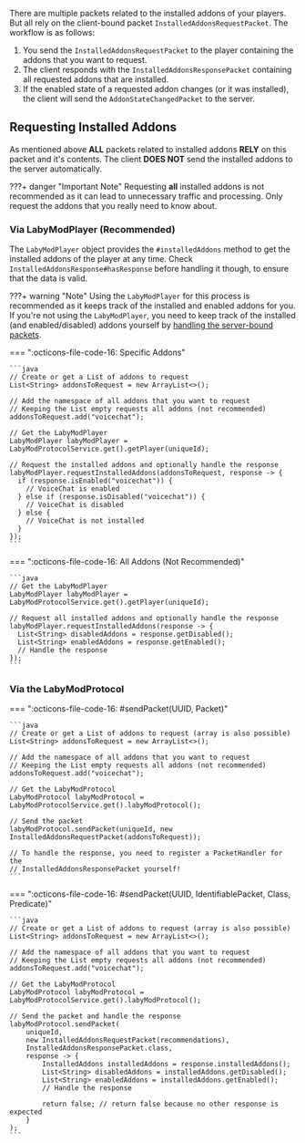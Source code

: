 There are multiple packets related to the installed addons of your players. But all rely on the client-bound packet
`InstalledAddonsRequestPacket`.
The workflow is as follows:

1. You send the `InstalledAddonsRequestPacket` to the player containing the addons that you want to request.
2. The client responds with the `InstalledAddonsResponsePacket` containing all requested addons that are installed.
3. If the enabled state of a requested addon changes (or it was installed), the client will send the
   `AddonStateChangedPacket` to the server.

## Requesting Installed Addons

As mentioned above **ALL** packets related to installed addons **RELY** on this packet and it's contents. The client **DOES NOT** send the installed addons to the server automatically.

???+ danger "Important Note"
      Requesting **all** installed addons is not recommended as it can lead to unnecessary traffic and processing. Only request the addons that you really need to know about.

### Via LabyModPlayer (Recommended)

The `LabyModPlayer` object provides the `#installedAddons` method to get the installed addons of the player at any time. Check `InstalledAddonsResponse#hasResponse` before handling it though, to ensure that the data is valid.

???+ warning "Note"
    Using the `LabyModPlayer` for this process is recommended as it keeps track of the installed and enabled addons for you. If you're not using the `LabyModPlayer`, you need to keep track of the installed (and enabled/disabled) addons yourself by [handling the server-bound packets](/pages/server/protocols/#registering-handlers).

=== ":octicons-file-code-16: Specific Addons"

    ```java
    // Create or get a List of addons to request
    List<String> addonsToRequest = new ArrayList<>();
    
    // Add the namespace of all addons that you want to request
    // Keeping the List empty requests all addons (not recommended)
    addonsToRequest.add("voicechat");

    // Get the LabyModPlayer
    LabyModPlayer labyModPlayer = LabyModProtocolService.get().getPlayer(uniqueId);
    
    // Request the installed addons and optionally handle the response
    labyModPlayer.requestInstalledAddons(addonsToRequest, response -> {
      if (response.isEnabled("voicechat")) {
        // VoiceChat is enabled
      } else if (response.isDisabled("voicechat")) {
        // VoiceChat is disabled
      } else {
        // VoiceChat is not installed
      }
    });
    ```

=== ":octicons-file-code-16: All Addons (Not Recommended)"

    ```java
    // Get the LabyModPlayer
    LabyModPlayer labyModPlayer = LabyModProtocolService.get().getPlayer(uniqueId);
    
    // Request all installed addons and optionally handle the response
    labyModPlayer.requestInstalledAddons(response -> {
      List<String> disabledAddons = response.getDisabled();
      List<String> enabledAddons = response.getEnabled();
      // Handle the response
    });
    ```

### Via the LabyModProtocol

=== ":octicons-file-code-16: #sendPacket(UUID, Packet)"

    ```java
    // Create or get a List of addons to request (array is also possible)
    List<String> addonsToRequest = new ArrayList<>();
    
    // Add the namespace of all addons that you want to request
    // Keeping the List empty requests all addons (not recommended)
    addonsToRequest.add("voicechat");

    // Get the LabyModProtocol
    LabyModProtocol labyModProtocol = LabyModProtocolService.get().labyModProtocol();

    // Send the packet
    labyModProtocol.sendPacket(uniqueId, new InstalledAddonsRequestPacket(addonsToRequest));

    // To handle the response, you need to register a PacketHandler for the 
    // InstalledAddonsResponsePacket yourself!
    ```

=== ":octicons-file-code-16: #sendPacket(UUID, IdentifiablePacket, Class, Predicate)"

    ```java
    // Create or get a List of addons to request (array is also possible)
    List<String> addonsToRequest = new ArrayList<>();
    
    // Add the namespace of all addons that you want to request
    // Keeping the List empty requests all addons (not recommended)
    addonsToRequest.add("voicechat");

    // Get the LabyModProtocol
    LabyModProtocol labyModProtocol = LabyModProtocolService.get().labyModProtocol();

    // Send the packet and handle the response
    labyModProtocol.sendPacket(
        uniqueId,
        new InstalledAddonsRequestPacket(recommendations),
        InstalledAddonsResponsePacket.class,
        response -> {
            InstalledAddons installedAddons = response.installedAddons();
            List<String> disabledAddons = installedAddons.getDisabled();
            List<String> enabledAddons = installedAddons.getEnabled();
            // Handle the response

            return false; // return false because no other response is expected
        }
    );
    ```
